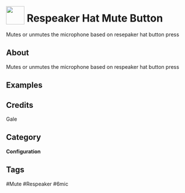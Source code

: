 # <img src="https://raw.githack.com/FortAwesome/Font-Awesome/master/svgs/solid/microphone.svg" card_color="#22A7F0" width="50" height="50" style="vertical-align:bottom"/> Respeaker Hat Mute Button
Mutes or unmutes the microphone based on resepaker hat button press

## About
Mutes or unmutes the microphone based on respeaker hat button press

## Examples

## Credits
Gale

## Category
**Configuration**

## Tags
#Mute
#Respeaker
#6mic

